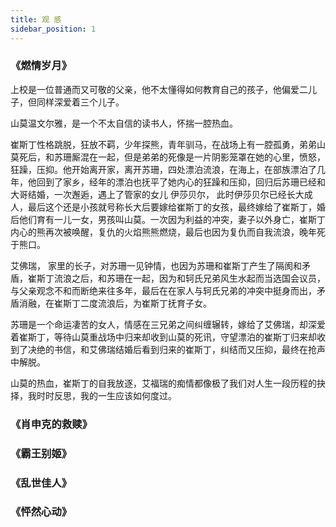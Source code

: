 ```yaml
---
title: 观 感
sidebar_position: 1
---
```





### 《燃情岁月》

上校是一位普通而又可敬的父亲，他不太懂得如何教育自己的孩子，他偏爱二儿子，但同样深爱着三个儿子。

山莫温文尔雅，是一个不太自信的读书人，怀揣一腔热血。

崔斯丁性格跳脱，狂放不羁，少年探熊，青年驯马，在战场上有一腔孤勇，弟弟山莫死后，和苏珊厮混在一起，但是弟弟的死像是一片阴影笼罩在她的心里，愤怒，狂躁，压抑。他开始离开家，离开苏珊，四处漂泊流浪，在海上，在部族漂泊了几年，他回到了家乡，经年的漂泊也抚平了她内心的狂躁和压抑，回归后苏珊已经和大哥结婚，一次邂逅，遇上了管家的女儿 伊莎贝尔， 此时伊莎贝尔已经长大成人，最后这个还是小孩就号称长大后要嫁给崔斯丁的女孩，最终嫁给了崔斯丁，婚后他们育有一儿一女，男孩叫山莫。一次因为利益的冲突，妻子以外身亡，崔斯丁内心的熊再次被唤醒，复仇的火焰熊熊燃烧，最后也因为复仇而自我流浪，晚年死于熊口。


艾佛瑞， 家里的长子，对苏珊一见钟情，也因为苏珊和崔斯丁产生了隔阂和矛盾，崔斯丁流浪之后，和苏珊在一起，因为和轲氏兄弟风生水起而当选国会议员，与父亲观念不和而断绝来往多年，最后在在家人与轲氏兄弟的冲突中挺身而出，矛盾消融，在崔斯丁二度流浪后，为崔斯丁抚育子女。

苏珊是一个命运凄苦的女人，情感在三兄弟之间纠缠辗转，嫁给了艾佛瑞，却深爱着崔斯丁，等待山莫重战场中归来却收到山莫的死讯，守望漂泊的崔斯丁归来却收到了决绝的书信，和艾佛瑞结婚后看到归来的崔斯丁，纠结而又压抑，最终在抢声中解脱。


山莫的热血，崔斯丁的自我放逐，艾福瑞的痴情都像极了我们对人生一段历程的抉择，我时时反思，我的一生应该如何度过。


### 《肖申克的救赎》

### 《霸王别姬》

### 《乱世佳人》


### 《怦然心动》



